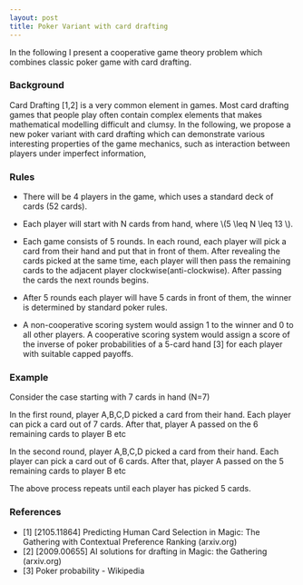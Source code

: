 ```yaml
---
layout: post
title: Poker Variant with card drafting  
---
```


In the following I present a cooperative game theory problem which combines classic poker game with card drafting. 

### Background

Card Drafting [1,2] is a very common element in games. Most card drafting games that people play often contain complex elements that makes mathematical modelling difficult and clumsy. In the following, we propose a new poker variant with card drafting which can demonstrate various interesting properties of the game mechanics, such as interaction between players under imperfect information,  

 

### Rules

- There will be 4 players in the game, which uses a standard deck of cards (52 cards).  

- Each player will start with N cards from hand, where \\(5 \leq N \leq 13 \\).  

- Each game consists of 5 rounds. In each round, each player will pick a card from their hand and put that in front of them. After revealing the cards picked at the same time, each player will then pass the remaining cards to the adjacent player clockwise(anti-clockwise). After passing the cards the next rounds begins.  

- After 5 rounds each player will have 5 cards in front of them, the winner is determined by standard poker rules.   

- A non-cooperative scoring system would assign 1 to the winner and 0 to all other players. A cooperative scoring system would assign a score of the inverse of poker probabilities of a 5-card hand [3] for each player with suitable capped payoffs. 

 

### Example

Consider the case starting with 7 cards in hand (N=7)  

In the first round, player A,B,C,D picked a card from their hand. Each player can pick a card out of 7 cards. After that, player A passed on the 6 remaining cards to player B etc  

In the second round, player A,B,C,D picked a card from their hand. Each player can pick a card out of 6 cards. After that, player A passed on the 5 remaining cards to player B etc 

The above process repeats until each player has picked 5 cards.  


### References 

- [1] [2105.11864] Predicting Human Card Selection in Magic: The Gathering with Contextual Preference Ranking (arxiv.org)  
- [2] [2009.00655] AI solutions for drafting in Magic: the Gathering (arxiv.org) 
- [3] Poker probability - Wikipedia

